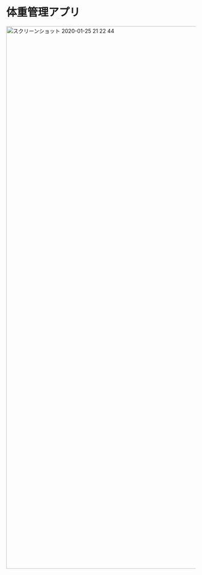# 体重管理アプリ

<img width="1440" alt="スクリーンショット 2020-01-25 21 22 44" src="https://user-images.githubusercontent.com/52159934/73121143-56be4b00-3fba-11ea-9169-e7faafb85d52.png">
